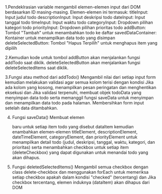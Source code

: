 1.Pendeklrasian variable mengambil elemen-elemen input dari DOM berdasarkan ID masing-masing. Elemen-elemen ini termasuk:
    titleInput: Input judul todo
    descriptionInput: Input deskripsi todo
    dateInput: Input tanggal todo
    timeInput: Input waktu todo
    categoryInput: Dropdown pilihan kategori todo
    priorityInput: Dropdown pilihan prioritas todo
    addButton: Tombol "Tambah" untuk menambahkan todo ke daftar
    savedDataContainer: Kontainer untuk menampilkan data todo yang disimpan
    deleteSelectedButton: Tombol "Hapus Terpilih" untuk menghapus item yang dipilih

2.Kemudian kode untuk tombol 
    addButton akan menjalankan fungsi addTodo saat diklik.
    deleteSelectedButton akan menjalankan fungsi deleteSelectedItems saat diklik.

3.Fungsi atau method dari addTodo()
    Mengambil nilai dari setiap input form kemudian melakukan validasi agar semua kolom terisi dengan kondisi Jika ada kolom yang kosong, menampilkan pesan peringatan dan menghentikan eksekusi dan Jika validasi terpenuhi, membuat objek todoData yang menyimpan data todo serta memanggil fungsi saveData untuk menyimpan dan menampilkan data todo pada halaman. Membersihkan form input setelah data ditambahkan.

4. Fungsi saveData()
    Membuat elemen <div> baru untuk setiap item todo yang disebut dataItem kemudian enambahkan elemen-elemen titleElement, descriptionElement, dateTimeElement, categoryElement, dan priorityElement untuk menampilkan detail todo (judul, deskripsi, tanggal, waktu, kategori, dan prioritas) serta menambahkan checkbox untuk setiap item (deleteCheckbox) yang dapat digunakan untuk menandai todo yang akan dihapus.

5. Fungsi deletedSelectedItems()
    Mengambil semua checkbox dengan class delete-checkbox dan menggunakan forEach untuk memeriksa setiap checkbox apakah dalam kondisi "checked" (tercentang) dan Jika checkbox tercentang, elemen induknya (dataItem) akan dihapus dari DOM